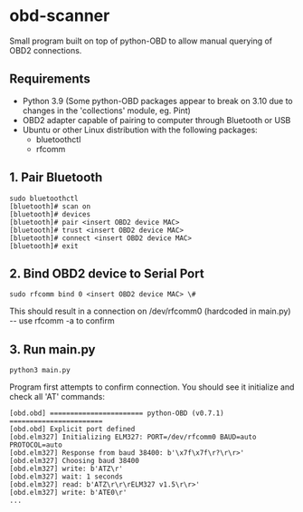 # obd-scanner


Small program built on top of python-OBD to allow manual querying of OBD2 connections.

## Requirements
- Python 3.9 (Some python-OBD packages appear to break on 3.10 due to changes in the 'collections' module, eg. Pint)
- OBD2 adapter capable of pairing to computer through Bluetooth or USB
- Ubuntu or other Linux distribution with the following packages:
  - bluetoothctl
  - rfcomm

## 1. Pair Bluetooth
```
sudo bluetoothctl
[bluetooth]# scan on
[bluetooth]# devices
[bluetooth]# pair <insert OBD2 device MAC>
[bluetooth]# trust <insert OBD2 device MAC>
[bluetooth]# connect <insert OBD2 device MAC>
[bluetooth]# exit
```

## 2. Bind OBD2 device to Serial Port
```
sudo rfcomm bind 0 <insert OBD2 device MAC> \# 
```
This should result in a connection on /dev/rfcomm0 (hardcoded in main.py) -- use rfcomm -a to confirm


## 3. Run main.py
```
python3 main.py
```

Program first attempts to confirm connection. You should see it initialize and check all 'AT' commands:
```
[obd.obd] ======================= python-OBD (v0.7.1) =======================
[obd.obd] Explicit port defined
[obd.elm327] Initializing ELM327: PORT=/dev/rfcomm0 BAUD=auto PROTOCOL=auto
[obd.elm327] Response from baud 38400: b'\x7f\x7f\r?\r\r>'
[obd.elm327] Choosing baud 38400
[obd.elm327] write: b'ATZ\r'
[obd.elm327] wait: 1 seconds
[obd.elm327] read: b'ATZ\r\r\rELM327 v1.5\r\r>'
[obd.elm327] write: b'ATE0\r'
...
```

